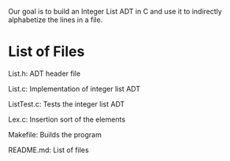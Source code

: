 Our goal is to build an Integer List ADT in C and use it to indirectly alphabetize the lines in a file.

# List of Files

List.h: ADT header file

List.c: Implementation of integer list ADT

ListTest.c: Tests the integer list ADT

Lex.c: Insertion sort of the elements

Makefile: Builds the program

README.md: List of files
